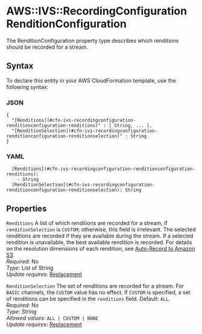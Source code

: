 # AWS::IVS::RecordingConfiguration RenditionConfiguration<a name="aws-properties-ivs-recordingconfiguration-renditionconfiguration"></a>

The RenditionConfiguration property type describes which renditions should be recorded for a stream\.

## Syntax<a name="aws-properties-ivs-recordingconfiguration-renditionconfiguration-syntax"></a>

To declare this entity in your AWS CloudFormation template, use the following syntax:

### JSON<a name="aws-properties-ivs-recordingconfiguration-renditionconfiguration-syntax.json"></a>

```
{
  "[Renditions](#cfn-ivs-recordingconfiguration-renditionconfiguration-renditions)" : [ String, ... ],
  "[RenditionSelection](#cfn-ivs-recordingconfiguration-renditionconfiguration-renditionselection)" : String
}
```

### YAML<a name="aws-properties-ivs-recordingconfiguration-renditionconfiguration-syntax.yaml"></a>

```
  [Renditions](#cfn-ivs-recordingconfiguration-renditionconfiguration-renditions): 
    - String
  [RenditionSelection](#cfn-ivs-recordingconfiguration-renditionconfiguration-renditionselection): String
```

## Properties<a name="aws-properties-ivs-recordingconfiguration-renditionconfiguration-properties"></a>

`Renditions`  <a name="cfn-ivs-recordingconfiguration-renditionconfiguration-renditions"></a>
A list of which renditions are recorded for a stream, if `renditionSelection` is `CUSTOM`; otherwise, this field is irrelevant\. The selected renditions are recorded if they are available during the stream\. If a selected rendition is unavailable, the best available rendition is recorded\. For details on the resolution dimensions of each rendition, see [Auto\-Record to Amazon S3](https://docs.aws.amazon.com/ivs/latest/userguide/record-to-s3.html)\.  
*Required*: No  
*Type*: List of String  
*Update requires*: [Replacement](https://docs.aws.amazon.com/AWSCloudFormation/latest/UserGuide/using-cfn-updating-stacks-update-behaviors.html#update-replacement)

`RenditionSelection`  <a name="cfn-ivs-recordingconfiguration-renditionconfiguration-renditionselection"></a>
The set of renditions are recorded for a stream\. For `BASIC` channels, the `CUSTOM` value has no effect\. If `CUSTOM` is specified, a set of renditions can be specified in the `renditions` field\. Default: `ALL`\.  
*Required*: No  
*Type*: String  
*Allowed values*: `ALL | CUSTOM | NONE`  
*Update requires*: [Replacement](https://docs.aws.amazon.com/AWSCloudFormation/latest/UserGuide/using-cfn-updating-stacks-update-behaviors.html#update-replacement)